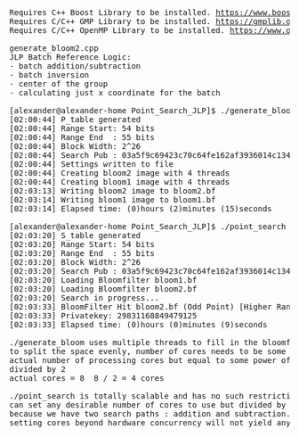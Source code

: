 <pre>
Requires C++ Boost Library to be installed. <a href="https://www.boost.org">https://www.boost.org</a>
Requires C/C++ GMP Library to be installed. <a href="https://gmplib.org">https://gmplib.org</a>
Requires C/C++ OpenMP Library to be installed. <a href="https://www.openmp.org">https://www.openmp.org</a>

generate_bloom2.cpp
JLP Batch Reference Logic:
- batch addition/subtraction
- batch inversion
- center of the group
- calculating just x coordinate for the batch
  
[alexander@alexander-home Point_Search_JLP]$ ./generate_bloom
[02:00:44] P_table generated
[02:00:44] Range Start: 54 bits
[02:00:44] Range End  : 55 bits
[02:00:44] Block Width: 2^26
[02:00:44] Search Pub : 03a5f9c69423c70c64fe162af3936014c1346978dccd681fa06a18edaa24e3f7d5
[02:00:44] Settings written to file
[02:00:44] Creating bloom2 image with 4 threads
[02:00:44] Creating bloom1 image with 4 threads
[02:03:13] Writing bloom2 image to bloom2.bf
[02:03:14] Writing bloom1 image to bloom1.bf
[02:03:14] Elapsed time: (0)hours (2)minutes (15)seconds

[alexander@alexander-home Point_Search_JLP]$ ./point_search
[02:03:20] S_table generated
[02:03:20] Range Start: 54 bits
[02:03:20] Range End  : 55 bits
[02:03:20] Block Width: 2^26
[02:03:20] Search Pub : 03a5f9c69423c70c64fe162af3936014c1346978dccd681fa06a18edaa24e3f7d5
[02:03:20] Loading Bloomfilter bloom1.bf
[02:03:20] Loading Bloomfilter bloom2.bf
[02:03:20] Search in progress...
[02:03:33] BloomFilter Hit bloom2.bf (Odd Point) [Higher Range Half]
[02:03:33] Privatekey: 29831168849479125
[02:03:33] Elapsed time: (0)hours (0)minutes (9)seconds

./generate_bloom uses multiple threads to fill in the bloomfilter binary.
to split the space evenly, number of cores needs to be some power of two value.
actual number of processing cores but equal to some power of two value(2,4,8,16,32,64,...)
divided by 2
actual cores = 8  8 / 2 = 4 cores

./point_search is totally scalable and has no such restriction.
can set any desirable number of cores to use but divided by 2.
because we have two search paths : addition and subtraction.
setting cores beyond hardware concurrency will not yield any additional performance.

</pre>
